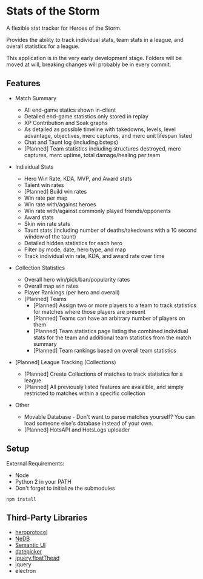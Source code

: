 # Stats of the Storm

A flexible stat tracker for Heroes of the Storm.

Provides the ability to track individual stats, team stats in a league, and overall statistics
for a league.

This application is in the very early development stage.
Folders will be moved at will, breaking changes will probably be in every commit.

## Features
* Match Summary
  * All end-game statics shown in-client
  * Detailed end-game statistics only stored in replay
  * XP Contribution and Soak graphs
  * As detailed as possible timeline with takedowns, levels, level advantage, objectives, merc captures, and merc unit lifespan listed
  * Chat and Taunt log (including bsteps)
  * [Planned] Team statistics including structures destroyed, merc captures, merc uptime, total damage/healing per team

* Individual Stats
  * Hero Win Rate, KDA, MVP, and Award stats
  * Talent win rates
  * [Planned] Build win rates
  * Win rate per map
  * Win rate with/against heroes
  * Win rate with/against commonly played friends/opponents
  * Award stats
  * Skin win rate stats
  * Taunt stats (including number of deaths/takedowns with a 10 second window of the taunt)
  * Detailed hidden statistics for each hero
  * Filter by mode, date, hero type, and map
  * Track individual win rate, KDA, and award rate over time

* Collection Statistics
  * Overall hero win/pick/ban/popularity rates
  * Overall map win rates
  * Player Rankings (per hero and overall)
  * [Planned] Teams
    * [Planned] Assign two or more players to a team to track statistics for matches where those players are present
    * [Planned] Teams can have an arbitrary number of players on them
    * [Planned] Team statistics page listing the combined individual stats for the team and additional team statistics from the match summary
    * [Planned] Team rankings based on overall team statistics

* [Planned] League Tracking (Collections)
  * [Planned] Create Collections of matches to track statistics for a league
  * [Planned] All previously listed features are avaialble, and simply restricted to matches within a specific collection

* Other
  * Movable Database - Don't want to parse matches yourself? You can load someone else's database instead of your own.
  * [Planned] HotsAPI and HotsLogs uploader

## Setup
External Requirements:
* Node
* Python 2 in your PATH
* Don't forget to initialize the submodules

```
npm install
```

## Third-Party Libraries
* [heroprotocol](https://github.com/Blizzard/heroprotocol)
* [NeDB](https://github.com/louischatriot/nedb)
* [Semantic UI](https://semantic-ui.com/)
* [datepicker](https://github.com/fengyuanchen/datepicker)
* [jquery.floatThead](https://github.com/mkoryak/floatThead)
* jquery
* electron
